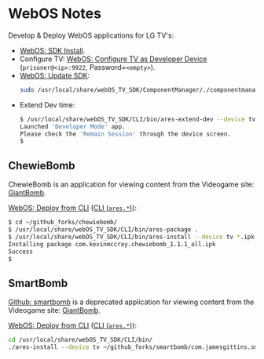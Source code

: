 WebOS Notes
===========

Develop & Deploy WebOS applications for LG TV's:

* [WebOS: SDK Install].
* Configure TV: [WebOS: Configure TV as Developer Device]
  (`prisoner@<ip>:9922`, Password=`<empty>`).
* [WebOS: Update SDK]:
  ```bash
  sudo /usr/local/share/webOS_TV_SDK/ComponentManager/./componentmanager_linux64
  ```
* Extend Dev time:
  ```bash
  $ /usr/local/share/webOS_TV_SDK/CLI/bin/ares-extend-dev --device tv
  Launched 'Developer Mode' app.
  Please check the 'Remain Session' through the device screen.
  $
  ```

ChewieBomb
----------

ChewieBomb is an application for viewing content from the Videogame site:
[GiantBomb].

[WebOS: Deploy from CLI] ([CLI (`ares.*`)]):

```bash
$ cd ~/github_forks/chewiebomb/
$ /usr/local/share/webOS_TV_SDK/CLI/bin/ares-package .
$ /usr/local/share/webOS_TV_SDK/CLI/bin/ares-install --device tv *.ipk
Installing package com.kevinmccray.chewiebomb_1.1.1_all.ipk
Success
$
```

SmartBomb
---------

[Github: smartbomb] is a deprecated application for viewing content from the
Videogame site: [GiantBomb].

[WebOS: Deploy from CLI] ([CLI (`ares.*`)]):

```bash
cd /usr/local/share/webOS_TV_SDK/CLI/bin/
./ares-install --device tv ~/github_forks/smartbomb/com.jamesgittins.smartbomb_0.0.1_all.ipk
```


[WebOS: SDK Install]: https://webostv.developer.lge.com/sdk/installation/download-installer/#
[WebOS: Update SDK]: https://webostv.developer.lge.com/sdk/installation/download-installer/?wos_flag=AddUpgradeRemove#AddUpgradeRemove
[WebOS: Configure TV as Developer Device]: https://webostv.developer.lge.com/develop/app-test/using-devmode-app/
[CLI (`ares.*`)]: https://webostv.developer.lge.com/sdk/command-line-interface/intro-cli/
[WebOS: Deploy from CLI]: https://webostv.developer.lge.com/sdk/command-line-interface/testing-web-app-cli/

[GiantBomb]: https://www.giantbomb.com
[Github: smartbomb]: https://github.com/jamesmgittins/smartbomb
